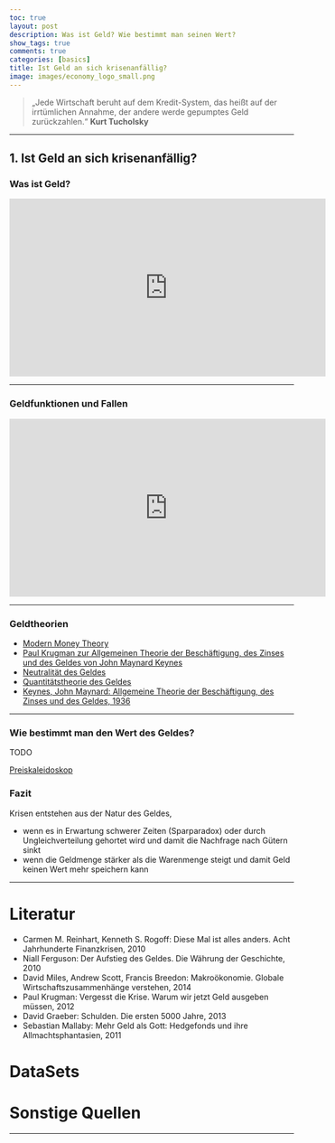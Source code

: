 ```yaml
---
toc: true
layout: post
description: Was ist Geld? Wie bestimmt man seinen Wert?
show_tags: true
comments: true
categories: [basics]
title: Ist Geld an sich krisenanfällig?
image: images/economy_logo_small.png
---
```



> „Jede Wirtschaft beruht auf dem Kredit-System, das heißt auf der irrtümlichen Annahme, der andere werde gepumptes Geld zurückzahlen.“ **Kurt Tucholsky**


---

## 1. Ist Geld an sich krisenanfällig?

### Was ist Geld?

<iframe width="560" height="315" src="https://www.youtube.com/embed/CVEPzR617Z0" frameborder="0" allow="accelerometer; autoplay; encrypted-media; gyroscope; picture-in-picture" allowfullscreen></iframe>

---

### Geldfunktionen und Fallen
<iframe width="560" height="315" src="https://www.youtube.com/embed/5-QT4_i4b8Q" frameborder="0" allow="accelerometer; autoplay; encrypted-media; gyroscope; picture-in-picture" allowfullscreen></iframe>

--- 

### Geldtheorien


- [Modern Money Theory](https://www.handelsblatt.com/politik/international/modern-monetary-theory-eine-neue-geldtheorie-spaltet-die-wirtschaft/24108180.html?ticket=ST-4808224-wYDz5yYLqT6RcsQ1mLiy-ap3)
- [Paul Krugman zur Allgemeinen Theorie der Beschäftigung, des
Zinses und des Geldes von John Maynard Keynes](http://www.keynes-gesellschaft.de/pdf/EinleitungKrugmanStand%2004.11.06_.pdf)
- [Neutralität des Geldes](https://de.wikipedia.org/wiki/Neutralität_des_Geldes)
- [Quantitätstheorie des Geldes](https://de.wikipedia.org/wiki/Quantitätstheorie)
- [Keynes, John Maynard: Allgemeine Theorie der Beschäftigung, des Zinses und des Geldes, 1936](https://de.wikipedia.org/wiki/Allgemeine_Theorie_der_Beschäftigung,_des_Zinses_und_des_Geldes)

---

### Wie bestimmt man den Wert des Geldes?
TODO

[Preiskaleidoskop](https://service.destatis.de/Voronoi/PreisKaleidoskop.svg) 

### Fazit
Krisen entstehen aus der Natur des Geldes,
-	wenn es in Erwartung schwerer Zeiten (Sparparadox) oder durch Ungleichverteilung gehortet wird und damit die Nachfrage nach Gütern sinkt
-	 wenn die Geldmenge stärker als die Warenmenge steigt und damit Geld keinen Wert mehr speichern kann

---

# Literatur
- Carmen M. Reinhart, Kenneth S. Rogoff: Diese Mal ist alles anders. Acht Jahrhunderte Finanzkrisen, 2010
- Niall Ferguson: Der Aufstieg des Geldes. Die Währung der Geschichte, 2010
- David Miles, Andrew Scott, Francis Breedon: Makroökonomie. Globale Wirtschaftszusammenhänge verstehen, 2014
- Paul Krugman: Vergesst die Krise. Warum wir jetzt Geld ausgeben müssen, 2012
- David Graeber: Schulden. Die ersten 5000 Jahre, 2013
- Sebastian Mallaby: Mehr Geld als Gott: Hedgefonds und ihre Allmachtsphantasien, 2011

# DataSets

# Sonstige Quellen

---

